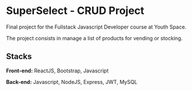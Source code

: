 
# SuperSelect - CRUD Project

Final project for the Fullstack Javascript Developer course at Youth Space.

The project consists in manage a list of products for vending or stocking.


## Stacks

**Front-end:** ReactJS, Bootstrap, Javascript

**Back-end:** Javascript, NodeJS, Express, JWT, MySQL

